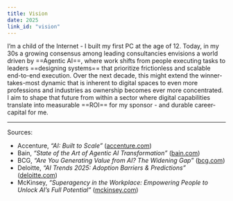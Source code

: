 ```yaml
---
title: Vision
date: 2025
link_id: "vision"
---
```


I’m a child of the Internet - I built my first PC at the age of 12. Today, in my 30s a growing consensus among leading consultancies envisions a world driven by ==Agentic AI==, where work shifts from people executing tasks to leaders ==designing systems== that prioritize frictionless and scalable end-to-end execution. Over the next decade, this might extend the winner-takes-most dynamic that is inherent to digital spaces to even more professions and industries as ownership becomes ever more concentrated. I aim to shape that future from within a sector where digital capabilities translate into measurable ==ROI== for my sponsor - and durable career-capital for me.

---

Sources:
- Accenture, *“AI: Built to Scale”* ([accenture.com](https://www.accenture.com/content/dam/accenture/final/a-com-migration/thought-leadership-assets/accenture-built-to-scale-pdf-report.pdf?utm_source=chatgpt.com))  
- Bain, *“State of the Art of Agentic AI Transformation”* ([bain.com](https://www.bain.com/insights/state-of-the-art-of-agentic-ai-transformation-technology-report-2025/?utm_source=chatgpt.com))  
- BCG, *“Are You Generating Value from AI? The Widening Gap”* ([bcg.com](https://www.bcg.com/publications/2025/are-you-generating-value-from-ai-the-widening-gap))
- Deloitte, *“AI Trends 2025: Adoption Barriers & Predictions”* ([deloitte.com](https://www.deloitte.com/us/en/services/consulting/blogs/ai-adoption-challenges-ai-trends.html)) 
- McKinsey, *“Superagency in the Workplace: Empowering People to Unlock AI’s Full Potential”* ([mckinsey.com](https://www.mckinsey.com/capabilities/mckinsey-digital/our-insights/superagency-in-the-workplace-empowering-people-to-unlock-ais-full-potential-at-work))